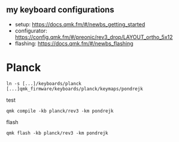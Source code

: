 my keyboard configurations
--------------------------

- setup: <https://docs.qmk.fm/#/newbs_getting_started>
- configurator: <https://config.qmk.fm/#/preonic/rev3_drop/LAYOUT_ortho_5x12>
- flashing: <https://docs.qmk.fm/#/newbs_flashing>

# Planck

`ln -s [...]/keyboards/planck [...]qmk_firmware/keyboards/planck/keymaps/pondrejk`

test

`qmk compile -kb planck/rev3 -km pondrejk`

flash

`qmk flash -kb planck/rev3 -km pondrejk`
